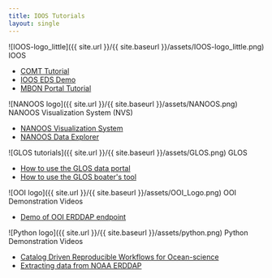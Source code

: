 ```yaml
---
title: IOOS Tutorials
layout: single
---
```


<script src="../assets/lib/js/jquery.js"></script>
<link rel="stylesheet" type="text/css" href="../assets/css/custom-styles.css">

<!-- Left side feedback button -->
<a id="feedback" class="hidden-xs"></a>

<div id="feedbackForm" tabindex="-1" role="dialog" aria-labelledby="myModalLabel" aria-hidden="true" class="modal fade in" style="display: none; padding-right: 15px;"><div class="modal-dialog"><div class="modal-content"><div class="modal-header"><button type="button" data-dismiss="modal" aria-hidden="true" class="close">×</button><h4 class="modal-title">Submit site feedback</h4></div><div class="modal-body"><div class="well"><div class="form-group has-feedback"><textarea id="feedback-comment" rows="6" placeholder="Comment or suggestion (required)" maxlength="500" aria-describedby="inputError2Status" class="form-control"></textarea><span aria-hidden="true" class="glyphicon glyphicon-remove form-control-feedback"></span></div></div><div class="well"><div class="form-group has-feedback"><input id="feedback-name" type="text" placeholder="Your name" maxlength="50" aria-describedby="inputError2Status" class="form-control"><span aria-hidden="true" class="glyphicon glyphicon-remove form-control-feedback"></span></div></div><div class="well"><div class="form-group has-feedback"><input id="feedback-email" type="email" placeholder="Your e-mail address" aria-describedby="inputError2Status" class="form-control"><span aria-hidden="true" class="glyphicon glyphicon-remove form-control-feedback"></span></div></div></div><div class="modal-footer"><input type="submit" value="Submit" class="btn btn-primary"></div></div></div></div>

![IOOS-logo_little]({{ site.url }}/{{ site.baseurl }}/assets/IOOS-logo_little.png) IOOS

- [COMT Tutorial](https://www.youtube.com/watch?v=Dqc1C1HeemQ)
- [IOOS EDS Demo](https://nccospublicstor.blob.core.windows.net/ioos/ioos_demo_1280.mp4)
- [MBON Portal Tutorial](https://www.youtube.com/watch?v=ZITqDRa6u9c)

![NANOOS logo]({{ site.url }}/{{ site.baseurl }}/assets/NANOOS.png) NANOOS Visualization System (NVS)

- [NANOOS Visualization System](https://www.youtube.com/watch?v=MEVz0jOsqmI)
- [NANOOS Data Explorer](https://www.youtube.com/playlist?list=PLBvrtRArn5ffsBARjKsczvfxyYX1wGtFP)

![GLOS tutorials]({{ site.url }}/{{ site.baseurl }}/assets/GLOS.png) GLOS

- [How to use the GLOS data portal](https://www.youtube.com/playlist?list=PLEK-mxRrHSZ5LkSSUyYHEy4lEXnEdNJJc)
- [How to use the GLOS boater's tool](https://www.youtube.com/playlist?list=PLEK-mxRrHSZ6rH1qCpfpD6-rSljE8fbUC)

![OOI logo]({{ site.url }}/{{ site.baseurl }}/assets/OOI_Logo.png) OOI Demonstration Videos

- [Demo of OOI ERDDAP endpoint](https://www.youtube.com/watch?v=tj4M9hodTG0)

![Python logo]({{ site.url }}/{{ site.baseurl }}/assets/python.png) Python Demonstration Videos

- [Catalog Driven Reproducible Workflows for Ocean-science](https://www.youtube.com/watch?v=05ax0lkQFrg)
- [Extracting data from NOAA ERDDAP](https://www.youtube.com/watch?v=18xZoXu1USM)

<script src="../assets/lib/js/bootstrap.js"></script>
<script src="../assets/js/feedback.js"></script>